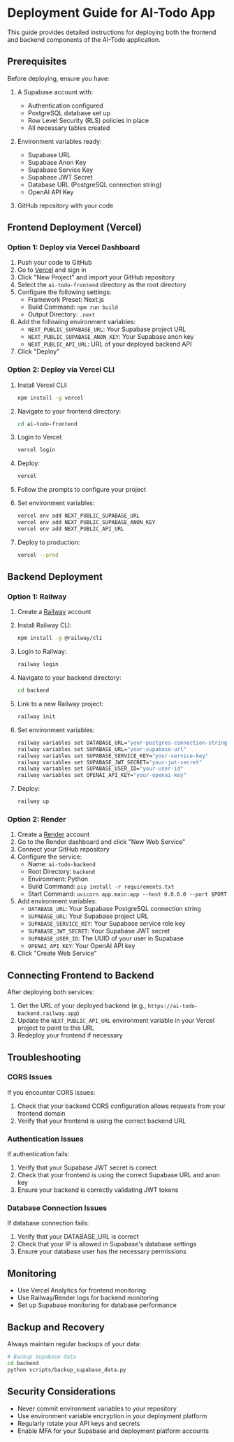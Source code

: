 # Deployment Guide for AI-Todo App

This guide provides detailed instructions for deploying both the frontend and backend components of the AI-Todo application.

## Prerequisites

Before deploying, ensure you have:

1. A Supabase account with:
   - Authentication configured
   - PostgreSQL database set up
   - Row Level Security (RLS) policies in place
   - All necessary tables created

2. Environment variables ready:
   - Supabase URL
   - Supabase Anon Key
   - Supabase Service Key
   - Supabase JWT Secret
   - Database URL (PostgreSQL connection string)
   - OpenAI API Key

3. GitHub repository with your code

## Frontend Deployment (Vercel)

### Option 1: Deploy via Vercel Dashboard

1. Push your code to GitHub
2. Go to [Vercel](https://vercel.com) and sign in
3. Click "New Project" and import your GitHub repository
4. Select the `ai-todo-frontend` directory as the root directory
5. Configure the following settings:
   - Framework Preset: Next.js
   - Build Command: `npm run build`
   - Output Directory: `.next`
6. Add the following environment variables:
   - `NEXT_PUBLIC_SUPABASE_URL`: Your Supabase project URL
   - `NEXT_PUBLIC_SUPABASE_ANON_KEY`: Your Supabase anon key
   - `NEXT_PUBLIC_API_URL`: URL of your deployed backend API
7. Click "Deploy"

### Option 2: Deploy via Vercel CLI

1. Install Vercel CLI:
   ```bash
   npm install -g vercel
   ```

2. Navigate to your frontend directory:
   ```bash
   cd ai-todo-frontend
   ```

3. Login to Vercel:
   ```bash
   vercel login
   ```

4. Deploy:
   ```bash
   vercel
   ```

5. Follow the prompts to configure your project
6. Set environment variables:
   ```bash
   vercel env add NEXT_PUBLIC_SUPABASE_URL
   vercel env add NEXT_PUBLIC_SUPABASE_ANON_KEY
   vercel env add NEXT_PUBLIC_API_URL
   ```

7. Deploy to production:
   ```bash
   vercel --prod
   ```

## Backend Deployment

### Option 1: Railway

1. Create a [Railway](https://railway.app) account
2. Install Railway CLI:
   ```bash
   npm install -g @railway/cli
   ```

3. Login to Railway:
   ```bash
   railway login
   ```

4. Navigate to your backend directory:
   ```bash
   cd backend
   ```

5. Link to a new Railway project:
   ```bash
   railway init
   ```

6. Set environment variables:
   ```bash
   railway variables set DATABASE_URL="your-postgres-connection-string"
   railway variables set SUPABASE_URL="your-supabase-url"
   railway variables set SUPABASE_SERVICE_KEY="your-service-key"
   railway variables set SUPABASE_JWT_SECRET="your-jwt-secret"
   railway variables set SUPABASE_USER_ID="your-user-id"
   railway variables set OPENAI_API_KEY="your-openai-key"
   ```

7. Deploy:
   ```bash
   railway up
   ```

### Option 2: Render

1. Create a [Render](https://render.com) account
2. Go to the Render dashboard and click "New Web Service"
3. Connect your GitHub repository
4. Configure the service:
   - Name: `ai-todo-backend`
   - Root Directory: `backend`
   - Environment: Python
   - Build Command: `pip install -r requirements.txt`
   - Start Command: `uvicorn app.main:app --host 0.0.0.0 --port $PORT`
5. Add environment variables:
   - `DATABASE_URL`: Your Supabase PostgreSQL connection string
   - `SUPABASE_URL`: Your Supabase project URL
   - `SUPABASE_SERVICE_KEY`: Your Supabase service role key
   - `SUPABASE_JWT_SECRET`: Your Supabase JWT secret
   - `SUPABASE_USER_ID`: The UUID of your user in Supabase
   - `OPENAI_API_KEY`: Your OpenAI API key
6. Click "Create Web Service"

## Connecting Frontend to Backend

After deploying both services:

1. Get the URL of your deployed backend (e.g., `https://ai-todo-backend.railway.app`)
2. Update the `NEXT_PUBLIC_API_URL` environment variable in your Vercel project to point to this URL
3. Redeploy your frontend if necessary

## Troubleshooting

### CORS Issues

If you encounter CORS issues:

1. Check that your backend CORS configuration allows requests from your frontend domain
2. Verify that your frontend is using the correct backend URL

### Authentication Issues

If authentication fails:

1. Verify that your Supabase JWT secret is correct
2. Check that your frontend is using the correct Supabase URL and anon key
3. Ensure your backend is correctly validating JWT tokens

### Database Connection Issues

If database connection fails:

1. Verify that your DATABASE_URL is correct
2. Check that your IP is allowed in Supabase's database settings
3. Ensure your database user has the necessary permissions

## Monitoring

- Use Vercel Analytics for frontend monitoring
- Use Railway/Render logs for backend monitoring
- Set up Supabase monitoring for database performance

## Backup and Recovery

Always maintain regular backups of your data:

```bash
# Backup Supabase data
cd backend
python scripts/backup_supabase_data.py
```

## Security Considerations

- Never commit environment variables to your repository
- Use environment variable encryption in your deployment platform
- Regularly rotate your API keys and secrets
- Enable MFA for your Supabase and deployment platform accounts
